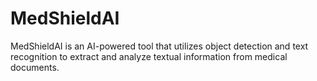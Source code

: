 # MedShieldAI
MedShieldAI is an AI-powered tool that utilizes object detection and text recognition to extract and analyze textual information from medical documents.
